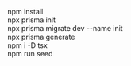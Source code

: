 npm install </br>
npx prisma init </br>
npx prisma migrate dev --name init </br>
npx prisma generate </br>
npm i -D tsx </br>
npm run seed </br>
